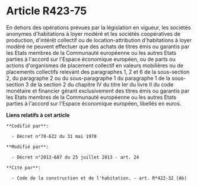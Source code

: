 # Article R423-75

En dehors des opérations prévues par la législation en vigueur, les sociétés anonymes d'habitations à loyer modéré et les
sociétés coopératives de production, d'intérêt collectif ou de location-attribution d'habitations à loyer modéré ne peuvent
effectuer que des achats de titres émis ou garantis par les Etats membres de la Communauté européenne ou les autres Etats
parties à l'accord sur l'Espace économique européen, ou de parts ou actions        d'organismes de placement collectif en
valeurs mobilières ou de placements collectifs relevant des paragraphes 1, 2 et 6 de la sous-section 2, du paragraphe 2 ou du
sous-paragraphe 1 du paragraphe 1 de la sous-section 3 de la section 2 du chapitre IV du titre Ier du livre II du code
monétaire et financier  gérant exclusivement des titres émis ou garantis par les Etats membres de la Communauté européenne ou
les autres Etats parties à l'accord sur l'Espace économique européen, libellés en euros.

**Liens relatifs à cet article**

	**Codifié par**:

	  - Décret n°78-622 du 31 mai 1978

	**Modifié par**:

	  - Décret n°2013-687 du 25 juillet 2013 - art. 24

	**Cité par**:

	  - Code de la construction et de l'habitation. - art. R*422-32 (Ab)
